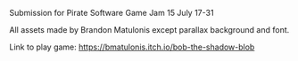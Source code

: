 Submission for Pirate Software Game Jam 15
July 17-31

All assets made by Brandon Matulonis except parallax background and font.

Link to play game: https://bmatulonis.itch.io/bob-the-shadow-blob
